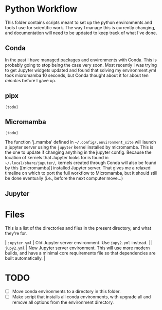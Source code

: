 # Python Workflow
This folder contains scripts meant to set up the python environments and tools I use for scientific work. The way I manage this is currently changing, and documentation will need to be updated to keep track of what I've done.

## Conda
In the past I have managed packages and environments with Conda. This is probably going to stop being the case very soon. Most recently I was trying to get Jupyter widgets updated and found that solving my environment.yml took micromamba 10 seconds, but Conda thought about it for about ten _minutes_ before I gave up.

## pipx
	[todo]

## Micromamba
	[todo]

The function 'j_mamba' defined in `~/.config/.environment_site` will launch a jupyter server using the `jupyter` kernel installed by micromamba. This is the one to update if changing anything in the jupyter config. Because the location of kernels that Jupyter looks for is found in `~/.local/share/juputer/`, kernels created through Conda will also be found by this [[micromamba]] installed Jupyter server. That gives me a relaxed timeline on which to port the full workflow to Micromamba, but it should still be done eventually (i.e., before the next computer move...)

## Jupyter


# Files
This is a list of the directories and files in the present directory, and what they're for.


| `jupyter.yml` | Old Jupyter server environment. Use `jupy2.yml` instead.                                                                                                  |
| `jupy2.yml`   | New Jupyter server environment. This will use more modern builds, and have a minimal core requirements file so that dependencies are built automatically. |

# TODO
- [ ] Move conda environments to a directory in this folder.
- [ ] Make script that installs all conda environments, with upgrade all and remove all options from the environment directory.

